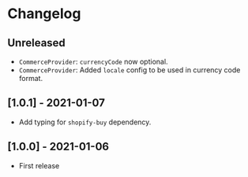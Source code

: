 # Changelog

## Unreleased

- `CommerceProvider`: `currencyCode` now optional.
- `CommerceProvider`: Added `locale` config to be used in currency code format.

## [1.0.1] - 2021-01-07

- Add typing for `shopify-buy` dependency.

## [1.0.0] - 2021-01-06

- First release

